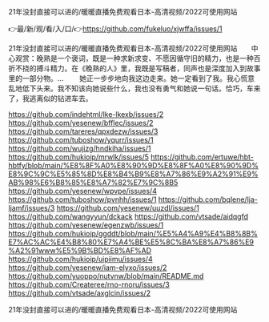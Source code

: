 21年没封直接可以进的/暖暖直播免费观看日本-高清视频/2022可使用网站

👉最/新/观/看/入/口/👉https://github.com/fukeluo/xjwffa/issues/1

21年没封直接可以进的/暖暖直播免费观看日本-高清视频/2022可使用网站　　中心观赏：晚熟是一个褒词，既是一种求新求变、不愿因循守旧的精力，也是一种百折不挠的搏斗精力。在《晚熟的人》里，我既是写稿者，同声也是深度加入到故事里的一部分物。…
　　她正一步步地向我这边走来。她一定看到了我。我心慌意乱地低下头来。我不知该向她说些什么，我也没有勇气和她说一句话。恰巧，车来了，我逃离似的钻进车去。


https://github.com/indehtml/lke-lkexb/issues/2
https://github.com/yesenew/bfflec/issues/2
https://github.com/tareres/qpxdezw/issues/3
https://github.com/tuboshow/yqurr/issues/1
https://github.com/wujizg/hndkiha/issues/1
https://github.com/hukioip/mrwlk/issues/5
https://github.com/ertuwe/hbt-hbtfy/blob/main/%E8%8F%A0%E8%90%9D%E8%8F%A0%E8%90%9D%E8%9C%9C%E5%85%8D%E8%B4%B9%E8%A7%86%E9%A2%91%E9%AB%98%E6%B8%85%E8%A7%82%E7%9C%8B5
https://github.com/yesenew/wpvpe/issues/4
https://github.com/tuboshow/pvnhh/issues/1
https://github.com/bqlene/lja-ljamf/issues/3
https://github.com/yesenew/uuzdl/issues/1
https://github.com/wangyyun/dckack
https://github.com/vtsade/aidqgfd
https://github.com/yesenew/egenzwb/issues/1
https://github.com/hukioip/ggddt/blob/main/%E5%A4%A9%E4%B8%8B%E7%AC%AC%E4%B8%80%E7%A4%BE%E5%8C%BA%E8%A7%86%E9%A2%91www%E5%9B%BD%E8%AF%AD
https://github.com/hukioip/uipiimu/issues/4
https://github.com/yesenew/iam-elyxo/issues/2
https://github.com/yuoppo/nutvnw/blob/main/README.md
https://github.com/Createree/rno-rnoru/issues/3
https://github.com/vtsade/axglcin/issues/2

21年没封直接可以进的/暖暖直播免费观看日本-高清视频/2022可使用网站
